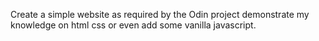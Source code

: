 Create a simple website as required by the Odin project
demonstrate my knowledge on html css or even add some vanilla javascript.